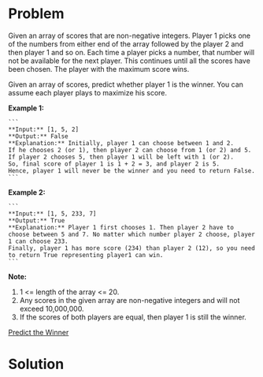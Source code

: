 
# Problem

Given an array of scores that are non-negative integers. Player 1 picks one of
the numbers from either end of the array followed by the player 2 and then
player 1 and so on. Each time a player picks a number, that number will not be
available for the next player. This continues until all the scores have been
chosen. The player with the maximum score wins.

Given an array of scores, predict whether player 1 is the winner. You can
assume each player plays to maximize his score.

**Example 1:**  

    ```
    **Input:** [1, 5, 2]
    **Output:** False
    **Explanation:** Initially, player 1 can choose between 1 and 2.   
    If he chooses 2 (or 1), then player 2 can choose from 1 (or 2) and 5. If player 2 chooses 5, then player 1 will be left with 1 (or 2).   
    So, final score of player 1 is 1 + 2 = 3, and player 2 is 5.   
    Hence, player 1 will never be the winner and you need to return False.
    ```

**Example 2:**  

    ```
    **Input:** [1, 5, 233, 7]
    **Output:** True
    **Explanation:** Player 1 first chooses 1. Then player 2 have to choose between 5 and 7. No matter which number player 2 choose, player 1 can choose 233.  
    Finally, player 1 has more score (234) than player 2 (12), so you need to return True representing player1 can win.
    ```

**Note:**  

  1. 1 <= length of the array <= 20. 
  2. Any scores in the given array are non-negative integers and will not exceed 10,000,000.
  3. If the scores of both players are equal, then player 1 is still the winner.



[Predict the Winner](https://leetcode.com/problems/predict-the-winner)

# Solution



